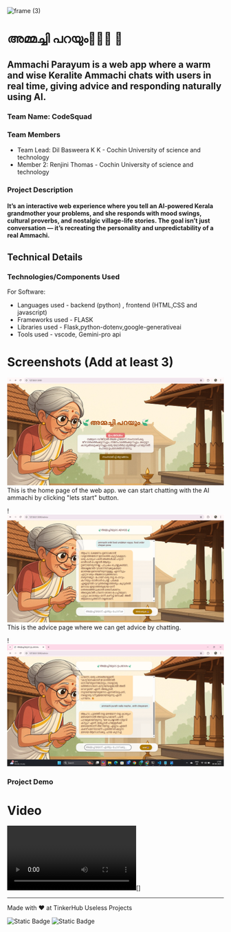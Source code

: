<img width="3188" height="1202" alt="frame (3)" src="https://github.com/user-attachments/assets/517ad8e9-ad22-457d-9538-a9e62d137cd7" />


# അമ്മച്ചി പറയും👵🌿✨  🎯


## Ammachi Parayum is a web app where a warm and wise Keralite Ammachi chats with users in real time, giving advice and responding naturally using AI.

### Team Name: CodeSquad


### Team Members
- Team Lead: Dil Basweera K K - Cochin University of science and technology 
- Member 2: Renjini Thomas - Cochin University of science and technology 


### Project Description
 #### It’s an interactive web experience where you tell an AI-powered Kerala grandmother your problems, and she responds with mood swings, cultural proverbs, and nostalgic village-life stories. The goal isn’t just conversation — it’s recreating the personality and unpredictability of a real Ammachi.



## Technical Details
### Technologies/Components Used
For Software:
- Languages used - backend (python) , frontend (HTML,CSS and javascript)
- Frameworks used - FLASK
- Libraries used - Flask,python-dotenv,google-generativeai
- Tools used - vscode, Gemini-pro api



# Screenshots (Add at least 3)
![screenshot 1](<home page.png>)
This is the home page of the web app. we can start chatting with the AI ammachi by clicking "lets start" button.

!![screenshot 2](<Screenshot 2025-08-09 160402.png>)
This is the advice page where we can get advice by chatting.

!![screenshot 3](<Screenshot 2025-08-09 170805.png>)


### Project Demo
# Video
<video controls src="Ammachi Parayum - Google Chrome 2025-08-10 17-01-40.mp4" title="Ammachi Parayum"></video>[]

---
Made with ❤️ at TinkerHub Useless Projects 

![Static Badge](https://img.shields.io/badge/TinkerHub-24?color=%23000000&link=https%3A%2F%2Fwww.tinkerhub.org%2F)
![Static Badge](https://img.shields.io/badge/UselessProjects--25-25?link=https%3A%2F%2Fwww.tinkerhub.org%2Fevents%2FQ2Q1TQKX6Q%2FUseless%2520Projects)



